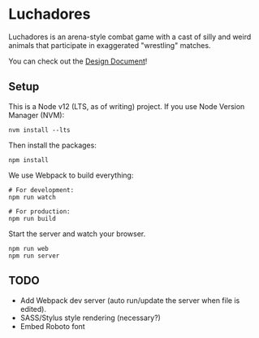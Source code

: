 # Luchadores

Luchadores is an arena-style combat game with a cast of silly and weird animals that participate in exaggerated "wrestling" matches.

You can check out the [Design Document](https://docs.google.com/document/d/1MlaYaygWPhbE7BNI9D7iT2IaouNDpXv2TJxrf_YoSdo/)!

## Setup

This is a Node v12 (LTS, as of writing) project. If you use Node Version Manager (NVM):

```
nvm install --lts
```

Then install the packages:

```
npm install
```

We use Webpack to build everything:

```
# For development:
npm run watch

# For production:
npm run build
```

Start the server and watch your browser.
```
npm run web
npm run server
```

## TODO

- Add Webpack dev server (auto run/update the server when file is edited).
- SASS/Stylus style rendering (necessary?)
- Embed Roboto font
